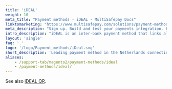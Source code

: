 ```yaml
---
title: 'iDEAL'
weight: 10
meta_title: "Payment methods - iDEAL - MultiSafepay Docs"
linktomarketing: "https://www.multisafepay.com/solutions/payment-methods/ideal"
meta_description: "Sign up. Build and test your payments integration. Explore our products and services. Use our API Reference, SDKs, and wrappers. Get support."
intro_description: "iDEAL is an inter-bank payment method that links all major Dutch retail banks. Customers pay via a mobile banking app or in their own internet banking environment. Settlement is guaranteed and cannot be reversed by the customer."
layout: 'single'
faq: '.'
logo: '/logo/Payment_methods/iDeal.svg' 
short_description: 'Leading payment method in the Netherlands connecting all major Dutch banks.'
aliases:
    - /support-tab/magento2/payment-methods/ideal
    - /payment-methods/ideal/
---
```


See also [iDEAL QR](/payment-methods/banks/idealqr/).